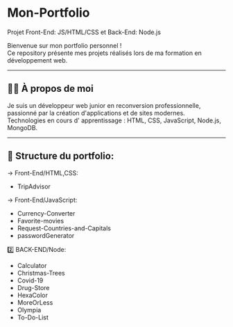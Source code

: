 # Mon-Portfolio
Projet Front-End: JS/HTML/CSS et Back-End: Node.js

Bienvenue sur mon portfolio personnel !  
Ce repository présente mes projets réalisés lors de ma formation en développement web.

---

## 🧑‍💻 À propos de moi
Je suis un développeur web junior en reconversion professionnelle, passionné par la création d'applications et de sites modernes.  
Technologies en cours d' apprentissage : HTML, CSS, JavaScript, Node.js, MongoDB.

---

## 📂 Structure du portfolio:

→ Front-End/HTML,CSS:
  - TripAdvisor
    
→ Front-End/JavaScript:
- Currency-Converter
- Favorite-movies
- Request-Countries-and-Capitals
- passwordGenerator



 2️⃣ BACK-END/Node: 
- Calculator
- Christmas-Trees
- Covid-19
- Drug-Store
- HexaColor
- MoreOrLess
- Olympia
- To-Do-List

